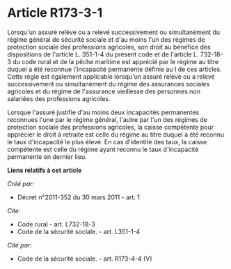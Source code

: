 # Article R173-3-1

Lorsqu'un assuré relève ou a relevé successivement ou simultanément du régime général de sécurité sociale et d'au moins l'un
des régimes de protection sociale des professions agricoles, son droit au bénéfice des dispositions de l'article L. 351-1-4
du présent code et de l'article L. 732-18-3 du code rural et de la pêche maritime est apprécié par le régime au titre duquel
a été reconnue l'incapacité permanente définie au I de ces articles. Cette règle est également applicable lorsqu'un assuré
relève ou a relevé successivement ou simultanément du régime des assurances sociales agricoles et du régime de l'assurance
vieillesse des personnes non salariées des professions agricoles. 

Lorsque l'assuré justifie d'au moins deux incapacités permanentes reconnues l'une par le régime général, l'autre par l'un des
régimes de protection sociale des professions agricoles, la caisse compétente pour apprécier le droit à retraite est celle du
régime au titre duquel a été reconnu le taux d'incapacité le plus élevé. En cas d'identité des taux, la caisse compétente est
celle du régime ayant reconnu le taux d'incapacité permanente en dernier lieu.

**Liens relatifs à cet article**

_Créé par_:

  - Décret n°2011-352 du 30 mars 2011 - art. 1

_Cite_:

  - Code rural - art. L732-18-3
  - Code de la sécurité sociale. - art. L351-1-4

_Cité par_:

  - Code de la sécurité sociale. - art. R173-4-4 (V)
